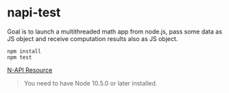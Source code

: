 # napi-test
Goal is to launch a multithreaded math app from node.js, pass some data as JS object and receive computation results also as JS object.

```
npm install
npm test
```

[N-API Resource](https://napi.inspiredware.com/special-topics/asyncworker.html)

> You need to have Node 10.5.0 or later installed. 